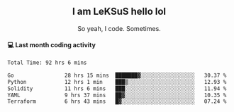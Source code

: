 <h2 align="center">I am LeKSuS hello lol</h2>
<p align="center">So yeah, I code. Sometimes.</p>

#### :computer: Last month coding activity
<!--START_SECTION:waka-->

```txt
Total Time: 92 hrs 6 mins

Go                28 hrs 15 mins  ███████▓░░░░░░░░░░░░░░░░░   30.37 %
Python            12 hrs 1 min    ███▒░░░░░░░░░░░░░░░░░░░░░   12.93 %
Solidity          11 hrs 6 mins   ███░░░░░░░░░░░░░░░░░░░░░░   11.94 %
YAML              9 hrs 37 mins   ██▓░░░░░░░░░░░░░░░░░░░░░░   10.35 %
Terraform         6 hrs 43 mins   █▓░░░░░░░░░░░░░░░░░░░░░░░   07.24 %
```

<!--END_SECTION:waka-->
